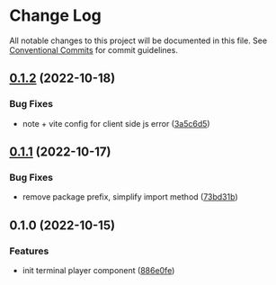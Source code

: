 # Change Log

All notable changes to this project will be documented in this file.
See [Conventional Commits](https://conventionalcommits.org) for commit guidelines.

## [0.1.2](https://github.com/JulianCataldo/web-garden/compare/astro-terminal-player@0.1.1...astro-terminal-player@0.1.2) (2022-10-18)


### Bug Fixes

* note + vite config for client side js error ([3a5c6d5](https://github.com/JulianCataldo/web-garden/commit/3a5c6d52a58623b49190f4988774024a4802b12a))



## [0.1.1](https://github.com/JulianCataldo/web-garden/compare/astro-terminal-player@0.1.0...astro-terminal-player@0.1.1) (2022-10-17)


### Bug Fixes

* remove package prefix, simplify import method ([73bd31b](https://github.com/JulianCataldo/web-garden/commit/73bd31bf1f501624036a74a3f19c5bf83cc9c0a4))



## 0.1.0 (2022-10-15)


### Features

* init terminal player component ([886e0fe](https://github.com/JulianCataldo/web-garden/commit/886e0feef9481b8a010576de1faa205ba6f5fd57))
